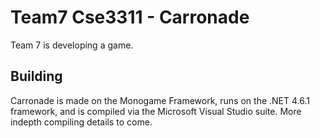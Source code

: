 # Team7 Cse3311 - Carronade
Team 7 is developing a game.

## Building
Carronade is made on the Monogame Framework, runs on the .NET 4.6.1 framework, and is compiled via the Microsoft Visual Studio suite. More indepth compiling details to come.